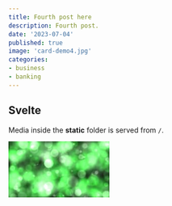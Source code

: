 ```yaml
---
title: Fourth post here
description: Fourth post.
date: '2023-07-04'
published: true
image: 'card-demo4.jpg'
categories:
- business
- banking  
---
```


## Svelte

Media inside the **static** folder is served from `/`.

![Svelte](/images/card-demo4.jpg)
